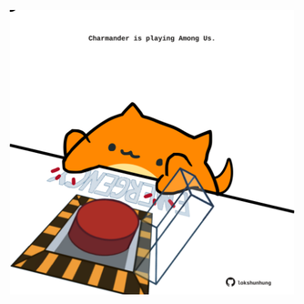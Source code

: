 <!-- built at 16/09/2023, 04:01:01 UTC -->
<p align="center">
  <img width="500" height="500" src="./ReadmeImage.svg">
</p>
